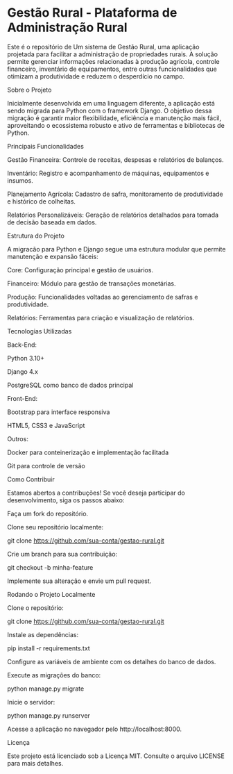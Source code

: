 # Gestão Rural - Plataforma de Administração Rural

Este é o repositório de Um sistema de Gestão Rural, uma aplicação projetada para facilitar a administração de propriedades rurais. A solução permite gerenciar informações relacionadas à produção agrícola, controle financeiro, inventário de equipamentos, entre outras funcionalidades que otimizam a produtividade e reduzem o desperdício no campo.

Sobre o Projeto

Inicialmente desenvolvida em uma linguagem diferente, a aplicação está sendo migrada para Python com o framework Django. O objetivo dessa migração é garantir maior flexibilidade, eficiência e manutenção mais fácil, aproveitando o ecossistema robusto e ativo de ferramentas e bibliotecas de Python.

Principais Funcionalidades

Gestão Financeira: Controle de receitas, despesas e relatórios de balanços.

Inventário: Registro e acompanhamento de máquinas, equipamentos e insumos.

Planejamento Agrícola: Cadastro de safra, monitoramento de produtividade e histórico de colheitas.

Relatórios Personalizáveis: Geração de relatórios detalhados para tomada de decisão baseada em dados.

Estrutura do Projeto

A migracão para Python e Django segue uma estrutura modular que permite manutenção e expansão fáceis:

Core: Configuração principal e gestão de usuários.

Financeiro: Módulo para gestão de transações monetárias.

Produção: Funcionalidades voltadas ao gerenciamento de safras e produtividade.

Relatórios: Ferramentas para criação e visualização de relatórios.

Tecnologias Utilizadas

Back-End:

Python 3.10+

Django 4.x

PostgreSQL como banco de dados principal

Front-End:

Bootstrap para interface responsiva

HTML5, CSS3 e JavaScript

Outros:

Docker para conteinerização e implementação facilitada

Git para controle de versão

Como Contribuir

Estamos abertos a contribuções! Se você deseja participar do desenvolvimento, siga os passos abaixo:

Faça um fork do repositório.

Clone seu repositório localmente:

git clone https://github.com/sua-conta/gestao-rural.git

Crie um branch para sua contribuição:

git checkout -b minha-feature

Implemente sua alteração e envie um pull request.

Rodando o Projeto Localmente

Clone o repositório:

git clone https://github.com/sua-conta/gestao-rural.git

Instale as dependências:

pip install -r requirements.txt

Configure as variáveis de ambiente com os detalhes do banco de dados.

Execute as migrações do banco:

python manage.py migrate

Inicie o servidor:

python manage.py runserver

Acesse a aplicação no navegador pelo http://localhost:8000.

Licença

Este projeto está licenciado sob a Licença MIT. Consulte o arquivo LICENSE para mais detalhes.
